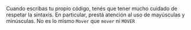 Cuando escribas tu propio código, tenés que tener mucho cuidado de respetar la sintaxis. En particular, prestá atención al uso de mayúsculas y minúsculas. No es lo mismo `Mover` que `mover` ni `MOVER`